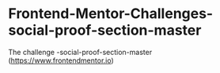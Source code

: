 # Frontend-Mentor-Challenges-social-proof-section-master
 The challenge -social-proof-section-master (https://www.frontendmentor.io)
